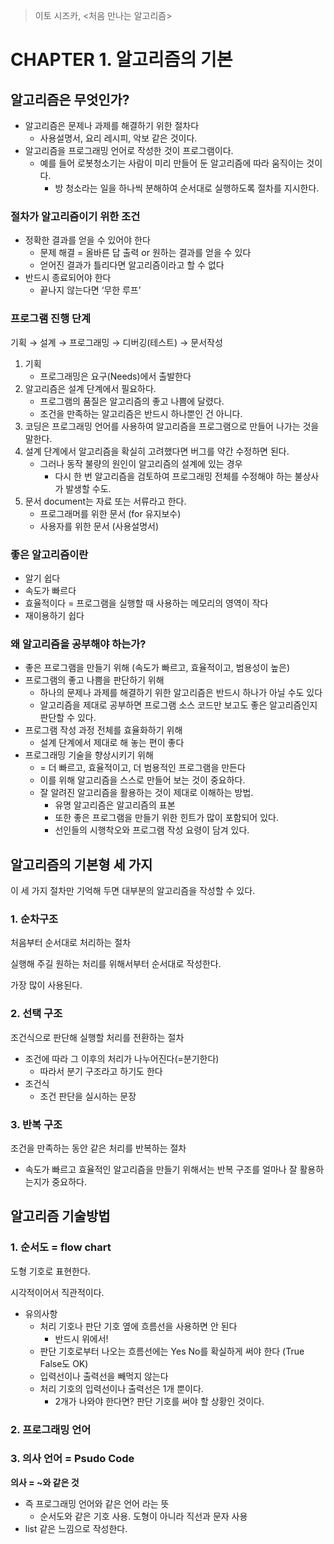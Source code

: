 > 이토 시즈카, <처음 만나는 알고리즘>

# CHAPTER 1. 알고리즘의 기본

## 알고리즘은 무엇인가?

- 알고리즘은 문제나 과제를 해결하기 위한 절차다
  - 사용설명서, 요리 레시피, 악보 같은 것이다.
- 알고리즘을 프로그래밍 언어로 작성한 것이 프로그램이다.
  - 예를 들어 로봇청소기는 사람이 미리 만들어 둔 알고리즘에 따라 움직이는 것이다.
    - 방 청소라는 일을 하나씩 분해하여 순서대로 실행하도록 절차를 지시한다.

### 절차가 알고리즘이기 위한 조건

- 정확한 결과를 얻을 수 있어야 한다
  - 문제 해결 = 올바른 답 출력 or 원하는 결과를 얻을 수 있다
  - 얻어진 결과가 틀리다면 알고리즘이라고 할 수 없다
- 반드시 종료되어야 한다
  - 끝나지 않는다면 ‘무한 루프’

### 프로그램 진행 단계

기획 → 설계 → 프로그래밍 → 디버깅(테스트) → 문서작성

1. 기획
   - 프로그래밍은 요구(Needs)에서 출발한다
2. 알고리즘은 설계 단계에서 필요하다.
   - 프로그램의 품질은 알고리즘의 좋고 나쁨에 달렸다.
   - 조건을 만족하는 알고리즘은 반드시 하나뿐인 건 아니다.
3. 코딩은 프로그래밍 언어를 사용하여 알고리즘을 프로그램으로 만들어 나가는 것을 말한다.
4. 설계 단계에서 알고리즘을 확실히 고려했다면 버그를 약간 수정하면 된다.
   - 그러나 동작 불량의 원인이 알고리즘의 설계에 있는 경우
     - 다시 한 번 알고리즘을 검토하여 프로그래밍 전체를 수정해야 하는 불상사가 발생할 수도.
5. 문서 document는 자료 또는 서류라고 한다.
   - 프로그래머를 위한 문서 (for 유지보수)
   - 사용자를 위한 문서 (사용설명서)

### 좋은 알고리즘이란

- 알기 쉽다
- 속도가 빠르다
- 효율적이다 = 프로그램을 실행할 때 사용하는 메모리의 영역이 작다
- 재이용하기 쉽다

### 왜 알고리즘을 공부해야 하는가?

- 좋은 프로그램을 만들기 위해 (속도가 빠르고, 효율적이고, 범용성이 높은)
- 프로그램의 좋고 나쁨을 판단하기 위해
  - 하나의 문제나 과제를 해결하기 위한 알고리즘은 반드시 하나가 아닐 수도 있다
  - 알고리즘을 제대로 공부하면 프로그램 소스 코드만 보고도 좋은 알고리즘인지 판단할 수 있다.
- 프로그램 작성 과정 전체를 효율화하기 위해
  - 설계 단계에서 제대로 해 놓는 편이 좋다
- 프로그래밍 기술을 향상시키기 위해
  - = 더 빠르고, 효율적이고, 더 범용적인 프로그램을 만든다
  - 이를 위해 알고리즘을 스스로 만들어 보는 것이 중요하다.
  - 잘 알려진 알고리즘을 활용하는 것이 제대로 이해하는 방법.
    - 유명 알고리즘은 알고리즘의 표본
    - 또한 좋은 프로그램을 만들기 위한 힌트가 많이 포함되어 있다.
    - 선인들의 시행착오와 프로그램 작성 요령이 담겨 있다.

## 알고리즘의 기본형 세 가지

이 세 가지 절차만 기억해 두면 대부분의 알고리즘을 작성할 수 있다.

### 1. 순차구조

처음부터 순서대로 처리하는 절차

실행해 주길 원하는 처리를 위해서부터 순서대로 작성한다.

가장 많이 사용된다.

### 2. 선택 구조

조건식으로 판단해 실행할 처리를 전환하는 절차

- 조건에 따라 그 이후의 처리가 나누어진다(=분기한다)
  - 따라서 분기 구조라고 하기도 한다
- 조건식
  - 조건 판단을 실시하는 문장

### 3. 반복 구조

조건을 만족하는 동안 같은 처리를 반복하는 절차

- 속도가 빠르고 효율적인 알고리즘을 만들기 위해서는 반복 구조를 얼마나 잘 활용하는지가 중요하다.

## 알고리즘 기술방법

### 1. 순서도 = flow chart

도형 기호로 표현한다.

시각적이어서 직관적이다.

- 유의사항
  - 처리 기호나 판단 기호 옆에 흐름선을 사용하면 안 된다
    - 반드시 위에서!
  - 판단 기호로부터 나오는 흐름선에는 Yes No를 확실하게 써야 한다 (True False도 OK)
  - 입력선이나 출력선을 빼먹지 않는다
  - 처리 기호의 입력선이나 출력선은 1개 뿐이다.
    - 2개가 나와야 한다면? 판단 기호를 써야 할 상황인 것이다.

### 2. 프로그래밍 언어

### 3. 의사 언어 = Psudo Code

**의사 = ~와 같은 것**

- 즉 프로그래밍 언어와 같은 언어 라는 뜻
  - 순서도와 같은 기호 사용. 도형이 아니라 직선과 문자 사용
- list 같은 느낌으로 작성한다.
